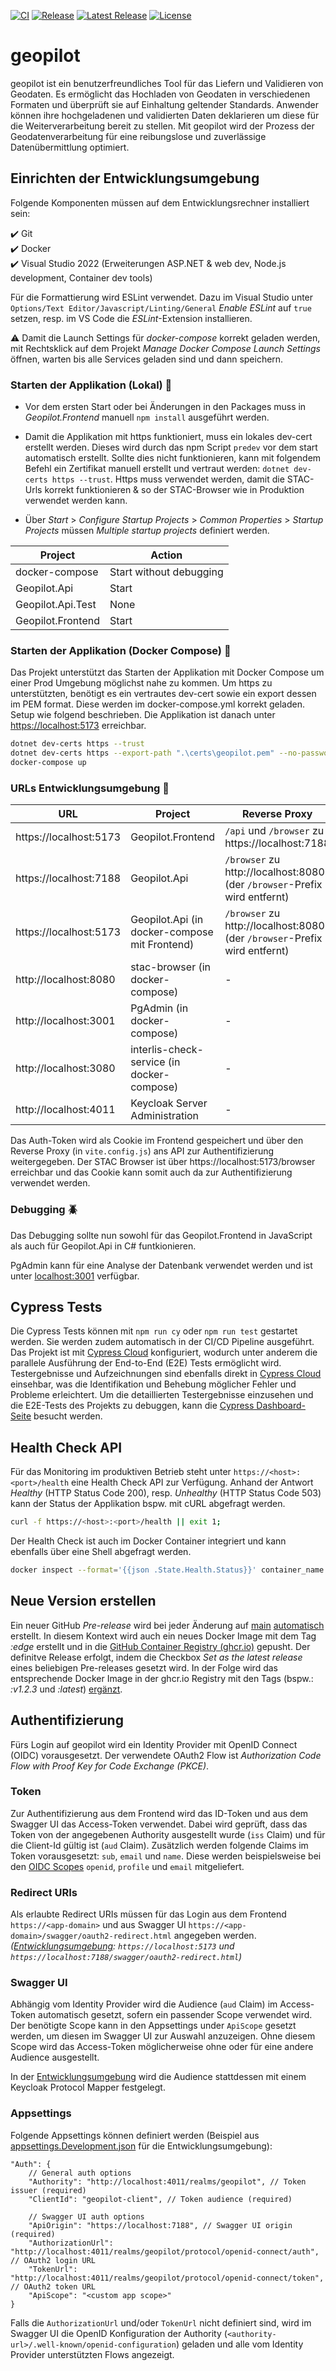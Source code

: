[![CI](https://github.com/GeoWerkstatt/geopilot/actions/workflows/ci.yml/badge.svg?branch=main)](https://github.com/GeoWerkstatt/geopilot/actions/workflows/ci.yml) [![Release](https://github.com/GeoWerkstatt/geopilot/actions/workflows/release.yml/badge.svg)](https://github.com/GeoWerkstatt/geopilot/actions/workflows/release.yml) [![Latest Release](https://img.shields.io/github/v/release/GeoWerkstatt/geopilot)](https://github.com/GeoWerkstatt/geopilot/releases/latest) [![License](https://img.shields.io/github/license/GeoWerkstatt/geopilot)](https://github.com/GeoWerkstatt/geopilot/blob/main/LICENSE)

# geopilot

geopilot ist ein benutzerfreundliches Tool für das Liefern und Validieren von Geodaten. Es ermöglicht das Hochladen von Geodaten in verschiedenen Formaten und überprüft sie auf Einhaltung geltender Standards. Anwender können ihre hochgeladenen und validierten Daten deklarieren um diese für die Weiterverarbeitung bereit zu stellen. Mit geopilot wird der Prozess der Geodatenverarbeitung für eine reibungslose und zuverlässige Datenübermittlung optimiert.

## Einrichten der Entwicklungsumgebung

Folgende Komponenten müssen auf dem Entwicklungsrechner installiert sein:

✔️ Git  
✔️ Docker  
✔️ Visual Studio 2022 (Erweiterungen ASP.NET & web dev, Node.js development, Container dev tools)

Für die Formattierung wird ESLint verwendet. Dazu im Visual Studio unter `Options/Text Editor/Javascript/Linting/General` _Enable ESLint_ auf `true` setzen, resp. im VS Code die _ESLint_-Extension installieren.

⚠️ Damit die Launch Settings für _docker-compose_ korrekt geladen werden, mit Rechtsklick auf dem Projekt _Manage Docker Compose Launch Settings_ öffnen, warten bis alle Services geladen sind und dann speichern.

### Starten der Applikation (Lokal) 🚀

- Vor dem ersten Start oder bei Änderungen in den Packages muss in _Geopilot.Frontend_ manuell `npm install` ausgeführt werden.

- Damit die Applikation mit https funktioniert, muss ein lokales dev-cert erstellt werden. Dieses wird durch das npm Script `predev` vor dem start automatisch erstellt. Sollte dies nicht funktionieren, kann mit folgendem Befehl ein Zertifikat manuell erstellt und vertraut werden: `dotnet dev-certs https --trust`. Https muss verwendet werden, damit die STAC-Urls korrekt funktionieren & so der STAC-Browser wie in Produktion verwendet werden kann.

- Über _Start_ > _Configure Startup Projects_ > _Common Properties_ > _Startup Projects_ müssen _Multiple startup projects_ definiert werden.

| Project           | Action                  |
| ----------------- | ----------------------- |
| docker-compose    | Start without debugging |
| Geopilot.Api      | Start                   |
| Geopilot.Api.Test | None                    |
| Geopilot.Frontend | Start                   |

### Starten der Applikation (Docker Compose) 🐳

Das Projekt unterstützt das Starten der Applikation mit Docker Compose um einer Prod Umgebung möglichst nahe zu kommen. Um https zu unterstützten, benötigt es ein vertrautes dev-cert sowie ein export dessen im PEM format. Diese werden im docker-compose.yml korrekt geladen. Setup wie folgend beschrieben. Die Applikation ist danach unter [https://localhost:5173](https://localhost:5173) erreichbar.

```bash
dotnet dev-certs https --trust
dotnet dev-certs https --export-path ".\certs\geopilot.pem" --no-password --format PEM
docker-compose up
```

### URLs Entwicklungsumgebung 🔗

| URL                    | Project                                       | Reverse Proxy                                                             |
| ---------------------- | --------------------------------------------- | ------------------------------------------------------------------------- |
| https://localhost:5173 | Geopilot.Frontend                             | `/api` und `/browser` zu https://localhost:7188                           |
| https://localhost:7188 | Geopilot.Api                                  | `/browser` zu http://localhost:8080 (der `/browser`-Prefix wird entfernt) |
| https://localhost:5173 | Geopilot.Api (in docker-compose mit Frontend) | `/browser` zu http://localhost:8080 (der `/browser`-Prefix wird entfernt) |
| http://localhost:8080  | stac-browser (in docker-compose)              | -                                                                         |
| http://localhost:3001  | PgAdmin (in docker-compose)                   | -                                                                         |
| http://localhost:3080  | interlis-check-service (in docker-compose)    | -                                                                         |
| http://localhost:4011  | Keycloak Server Administration                | -                                                                         |

Das Auth-Token wird als Cookie im Frontend gespeichert und über den Reverse Proxy (in `vite.config.js`) ans API zur Authentifizierung weitergegeben.
Der STAC Browser ist über https://localhost:5173/browser erreichbar und das Cookie kann somit auch da zur Authentifizierung verwendet werden.

### Debugging 🪲

Das Debugging sollte nun sowohl für das Geopilot.Frontend in JavaScript als auch für Geopilot.Api in C# funtkionieren.

PgAdmin kann für eine Analyse der Datenbank verwendet werden und ist unter [localhost:3001](http://localhost:3001/) verfügbar.

## Cypress Tests

Die Cypress Tests können mit `npm run cy` oder `npm run test` gestartet werden. Sie werden zudem automatisch in der CI/CD Pipeline ausgeführt. Das Projekt ist mit [Cypress Cloud](https://cloud.cypress.io/) konfiguriert, wodurch unter anderem die parallele Ausführung der End-to-End (E2E) Tests ermöglicht wird. Testergebnisse und Aufzeichnungen sind ebenfalls direkt in [Cypress Cloud](https://cloud.cypress.io/) einsehbar, was die Identifikation und Behebung möglicher Fehler und Probleme erleichtert. Um die detaillierten Testergebnisse einzusehen und die E2E-Tests des Projekts zu debuggen, kann die [Cypress Dashboard-Seite](https://cloud.cypress.io/projects/bqtbpp/runs) besucht werden.

## Health Check API

Für das Monitoring im produktiven Betrieb steht unter `https://<host>:<port>/health` eine Health Check API zur Verfügung. Anhand der Antwort _Healthy_ (HTTP Status Code 200), resp. _Unhealthy_ (HTTP Status Code 503) kann der Status der Applikation bspw. mit cURL abgefragt werden.

```bash
curl -f https://<host>:<port>/health || exit 1;
```

Der Health Check ist auch im Docker Container integriert und kann ebenfalls über eine Shell abgefragt werden.

```bash
docker inspect --format='{{json .State.Health.Status}}' container_name
```

## Neue Version erstellen

Ein neuer GitHub _Pre-release_ wird bei jeder Änderung auf [main](https://github.com/GeoWerkstatt/geopilot) [automatisch](./.github/workflows/pre-release.yml) erstellt. In diesem Kontext wird auch ein neues Docker Image mit dem Tag _:edge_ erstellt und in die [GitHub Container Registry (ghcr.io)](https://github.com/geowerkstatt/geopilot/pkgs/container/geopilot) gepusht. Der definitve Release erfolgt, indem die Checkbox _Set as the latest release_ eines beliebigen Pre-releases gesetzt wird. In der Folge wird das entsprechende Docker Image in der ghcr.io Registry mit den Tags (bspw.: _:v1.2.3_ und _:latest_) [ergänzt](./.github/workflows/release.yml).

## Authentifizierung

Fürs Login auf geopilot wird ein Identity Provider mit OpenID Connect (OIDC) vorausgesetzt.
Der verwendete OAuth2 Flow ist _Authorization Code Flow with Proof Key for Code Exchange (PKCE)_.

### Token

Zur Authentifizierung aus dem Frontend wird das ID-Token und aus dem Swagger UI das Access-Token verwendet.
Dabei wird geprüft, dass das Token von der angegebenen Authority ausgestellt wurde (`iss` Claim) und für die Client-Id gültig ist (`aud` Claim).
Zusätzlich werden folgende Claims im Token vorausgesetzt: `sub`, `email` und `name`.
Diese werden beispielsweise bei den [OIDC Scopes](https://openid.net/specs/openid-connect-core-1_0.html#ScopeClaims) `openid`, `profile` und `email` mitgeliefert.

### Redirect URIs

Als erlaubte Redirect URIs müssen für das Login aus dem Frontend `https://<app-domain>` und aus Swagger UI `https://<app-domain>/swagger/oauth2-redirect.html` angegeben werden.
_([Entwicklungsumgebung](./config/realms/keycloak-geopilot.json): `https://localhost:5173` und `https://localhost:7188/swagger/oauth2-redirect.html`)_

### Swagger UI

Abhängig vom Identity Provider wird die Audience (`aud` Claim) im Access-Token automatisch gesetzt, sofern ein passender Scope verwendet wird.
Der benötigte Scope kann in den Appsettings under `ApiScope` gesetzt werden, um diesen im Swagger UI zur Auswahl anzuzeigen.
Ohne diesem Scope wird das Access-Token möglicherweise ohne oder für eine andere Audience ausgestellt.

In der [Entwicklungsumgebung](./config/realms/keycloak-geopilot.json) wird die Audience stattdessen mit einem Keycloak Protocol Mapper festgelegt.

### Appsettings

Folgende Appsettings können definiert werden (Beispiel aus [appsettings.Development.json](./src/Geopilot.Api/appsettings.Development.json) für die Entwicklungsumgebung):

```json5
"Auth": {
    // General auth options
    "Authority": "http://localhost:4011/realms/geopilot", // Token issuer (required)
    "ClientId": "geopilot-client", // Token audience (required)

    // Swagger UI auth options
    "ApiOrigin": "https://localhost:7188", // Swagger UI origin (required)
    "AuthorizationUrl": "http://localhost:4011/realms/geopilot/protocol/openid-connect/auth", // OAuth2 login URL
    "TokenUrl": "http://localhost:4011/realms/geopilot/protocol/openid-connect/token", // OAuth2 token URL
    "ApiScope": "<custom app scope>"
}
```

Falls die `AuthorizationUrl` und/oder `TokenUrl` nicht definiert sind, wird im Swagger UI die OpenID Konfiguration der Authority (`<authority-url>/.well-known/openid-configuration`) geladen und alle vom Identity Provider unterstützten Flows angezeigt.
